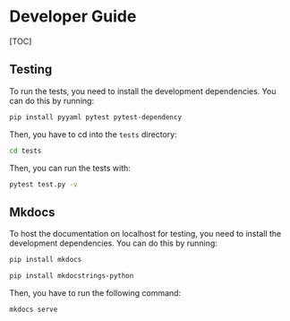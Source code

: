 # Developer Guide

[TOC]

## Testing

To run the tests, you need to install the development dependencies. You can do this by running:

```bash
pip install pyyaml pytest pytest-dependency
```

Then, you have to cd into the `tests` directory:

```bash
cd tests
```

Then, you can run the tests with:

```bash
pytest test.py -v
```

## Mkdocs

To host the documentation on localhost for testing, you need to install the development dependencies. You can do this by running:

```bash
pip install mkdocs
```

```bash
pip install mkdocstrings-python
```

Then, you have to run the following command:

```bash
mkdocs serve
```
